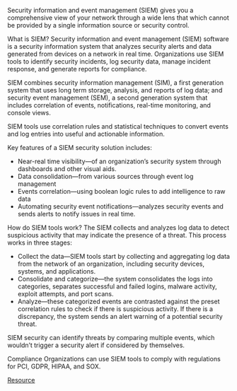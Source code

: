Security information and event management (SIEM) gives you a comprehensive view of your network 
through a wide lens that which cannot be provided by a single information source or security control.

What is SIEM?
Security information and event management (SIEM) software is a security information system that analyzes security alerts and data 
generated from devices on a network in real time. Organizations use SIEM tools to identify security incidents, log security data, 
manage incident response, and generate reports for compliance.

SIEM combines security information management (SIM), a first generation system that uses long term storage, analysis, and reports of log data; 
and security event management (SEM), a second generation system that includes correlation of events, notifications, real-time monitoring, and console views.

SIEM tools use correlation rules and statistical techniques to convert events and log entries into useful and actionable information.

Key features of a SIEM security solution includes:

- Near-real time visibility—of an organization’s security system through dashboards and other visual aids.
- Data consolidation—from various sources through event log management
- Events correlation—using boolean logic rules to add intelligence to raw data
- Automating security event notifications—analyzes security events and sends alerts to notify issues in real time.

How do SIEM tools work?
The SIEM collects and analyzes log data to detect suspicious activity that may indicate the presence of a threat. This process works in three stages:

- Collect the data—SIEM tools start by collecting and aggregating log data from the network of an organization, 
including security devices, systems, and applications.
- Consolidate and categorize—the system consolidates the logs into categories, separates successful and failed logins, malware activity, 
exploit attempts, and port scans.
- Analyze—these categorized events are contrasted against the preset correlation rules to check if there is suspicious activity.
If there is a discrepancy, the system sends an alert warning of a potential security threat.

SIEM security can identify threats by comparing multiple events, which wouldn’t trigger a security alert if considered by themselves.

Compliance
Organizations can use SIEM tools to comply with regulations for PCI, GDPR, HIPAA, and SOX. 

[Resource](https://www.exabeam.com/siem-guide/)
